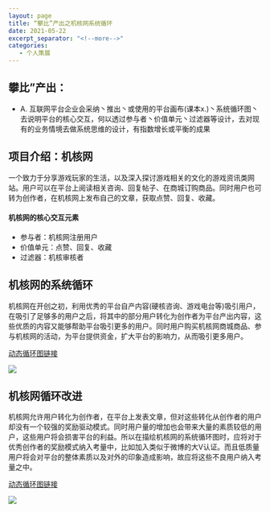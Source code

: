 ```yaml
---
layout: page
title: “攀比”产出之机核网系统循环
date: 2021-05-22
excerpt_separator: "<!--more-->"
categories:
   - 个人策展
---
```


## 攀比”产出：
* A. 互联网平台企业会采纳丶推出丶或使用的平台画布(课本x.)丶系统循环图丶去说明平台的核心交互，何以透过参与者丶价值单元丶过滤器等设计，去对现有的业务情境去做系统思维的设计，有指数增长或平衡的成果

## 项目介绍：机核网
一个致力于分享游戏玩家的生活，以及深入探讨游戏相关的文化的游戏资讯类网站。用户可以在平台上阅读相关咨询、回复帖子、在商城订购商品。同时用户也可转为创作者，在机核网上发布自己的文章，获取点赞、回复、收藏。

<!--more-->

#### 机核网的核心交互元素
- 参与者：机核网注册用户
- 价值单元：点赞、回复、收藏
- 过滤器：机核审核者

## 机核网的系统循环
机核网在开创之初，利用优秀的平台自产内容(硬核咨询、游戏电台等)吸引用户，在吸引了足够多的用户之后，将其中的部分用户转化为创作者为平台产出内容，这些优质的内容又能够帮助平台吸引更多的用户。同时用户购买机核网商城商品、参与机核网的活动，为平台提供资金，扩大平台的影响力，从而吸引更多用户。

[动态循环图链接](https://ncase.me/loopy/v1.1/?data=[[[3,961,427,0.5,%22%25E6%259C%25BA%25E6%25A0%25B8%25E7%25BD%2591%22,0],[4,758,423,0.5,%22%25E5%25B9%25B3%25E5%258F%25B0%25E5%2586%2585%25E5%25AE%25B9%22,3],[6,508,164,0.5,%22%25E5%25B9%25B3%25E5%258F%25B0%25E4%25BD%259C%25E8%2580%2585%22,4],[7,560,636,0.5,%22%25E6%25B4%25BB%25E5%258A%25A8%25E5%258F%2582%25E4%25B8%258E%25E8%2580%2585%22,4],[8,869,118,0.5,%22%25E7%2594%25A8%25E6%2588%25B7%25E7%2594%259F%25E4%25BA%25A7%22,4],[9,957,642,0.5,%22%25E5%25B9%25B3%25E5%258F%25B0%25E5%25BD%25B1%25E5%2593%258D%25E5%258A%259B%22,2],[10,499,419,0.5,%22%25E5%2590%25B8%25E5%25BC%2595%25E7%2594%25A8%25E6%2588%25B7%22,2]],[[3,4,-7,1,0],[4,10,-12,1,0],[10,6,19,1,0],[10,7,-13,1,0],[7,9,10,1,0],[6,8,-17,1,0],[8,4,17,1,0],[4,9,7,1,0],[9,3,-14,1,0]],[],10%5D)

![](https://pic.imgdb.cn/item/60a879c96ae4f77d35fc3d47.png)

## 机核网循环改进
机核网允许用户转化为创作者，在平台上发表文章，但对这些转化从创作者的用户却没有一个较强的奖励驱动模式。同时用户量的增加也会带来大量的素质较低的用户，这些用户将会损害平台的利益。所以在描绘机核网的系统循环图时，应将对于优秀创作者的奖励模式纳入考量中，比如加入类似于微博的大V认证。而且低质量用户将会对平台的整体素质以及对外的印象造成影响，故应将这些不良用户纳入考量之中。

[动态循环图链接](https://ncase.me/loopy/v1.1/?data=[[[3,1332,247,0.5,%22%25E6%259C%25BA%25E6%25A0%25B8%25E7%25BD%2591%22,0],[4,495,309,0.5,%22%25E7%2594%25A8%25E6%2588%25B7%25E9%2587%258F%22,4],[5,831,271,0.5,%22%25E5%25B9%25B3%25E5%258F%25B0%25E4%25BA%25A7%25E5%2587%25BA%22,4],[6,597,668,0.5,%22%25E5%2588%259B%25E4%25BD%259C%25E8%2580%2585%22,3],[7,659,87,0.5,%22%25E4%25BD%258E%25E8%25B4%25A8%25E9%2587%258F%25E7%2594%25A8%25E6%2588%25B7%22,3],[8,855,420,0.5,%22%25E6%25B4%25BB%25E5%258A%25A8%25E5%258F%2582%25E4%25B8%258E%25E8%2580%2585%22,5],[9,1060,721,0.5,%22%25E5%2588%259B%25E4%25BD%259C%25E8%2580%2585%25E5%25A5%2596%25E5%258A%25B1%22,4],[10,1104,475,0.5,%22%25E5%25B9%25B3%25E5%258F%25B0%25E5%25BD%25B1%25E5%2593%258D%25E5%258A%259B%22,2]],[[3,5,9,1,0],[5,4,10,1,0],[4,6,19,1,0],[4,8,10,1,0],[4,7,15,1,0],[3,9,11,1,0],[9,6,26,1,0],[7,3,56,-1,0],[8,10,-10,1,0],[10,9,10,1,0],[10,3,-30,1,0]],[],10%5D)

![](https://pic.imgdb.cn/item/60a888bc6ae4f77d355a4f23.png)